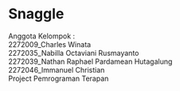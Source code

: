# Snaggle
Anggota Kelompok : <br>
2272009_Charles Winata <br>
2272035_Nabilla Octaviani Rusmayanto <br>
2272039_Nathan Raphael Pardamean Hutagalung <br>
2272046_Immanuel Christian <br>
Project Pemrograman Terapan
